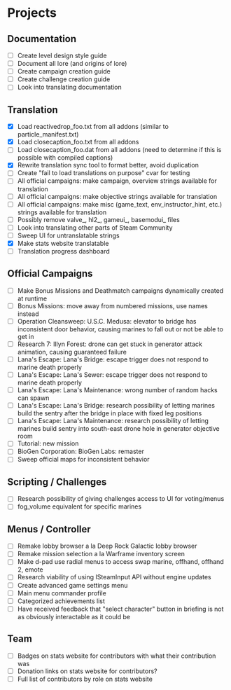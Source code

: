# Projects

## Documentation

- [ ] Create level design style guide
- [ ] Document all lore (and origins of lore)
- [ ] Create campaign creation guide
- [ ] Create challenge creation guide
- [ ] Look into translating documentation

## Translation

- [X] Load reactivedrop_foo.txt from all addons (similar to particle_manifest.txt)
- [X] Load closecaption_foo.txt from all addons
- [ ] Load closecaption_foo.dat from all addons (need to determine if this is possible with compiled captions)
- [X] Rewrite translation sync tool to format better, avoid duplication
- [ ] Create "fail to load translations on purpose" cvar for testing
- [ ] All official campaigns: make campaign, overview strings available for translation
- [ ] All official campaigns: make objective strings available for translation
- [ ] All official campaigns: make misc (game_text, env_instructor_hint, etc.) strings available for translation
- [ ] Possibly remove valve_, hl2_, gameui_, basemodui_ files
- [ ] Look into translating other parts of Steam Community
- [ ] Sweep UI for untranslatable strings
- [X] Make stats website translatable
- [ ] Translation progress dashboard

## Official Campaigns

- [ ] Make Bonus Missions and Deathmatch campaigns dynamically created at runtime
- [ ] Bonus Missions: move away from numbered missions, use names instead
- [ ] Operation Cleansweep: U.S.C. Medusa: elevator to bridge has inconsistent door behavior, causing marines to fall out or not be able to get in
- [ ] Research 7: Illyn Forest: drone can get stuck in generator attack animation, causing guaranteed failure
- [ ] Lana's Escape: Lana's Bridge: escape trigger does not respond to marine death properly
- [ ] Lana's Escape: Lana's Sewer: escape trigger does not respond to marine death properly
- [ ] Lana's Escape: Lana's Maintenance: wrong number of random hacks can spawn
- [ ] Lana's Escape: Lana's Bridge: research possibility of letting marines build the sentry after the bridge in place with fixed leg positions
- [ ] Lana's Escape: Lana's Maintenance: research possibility of letting marines build sentry into south-east drone hole in generator objective room
- [ ] Tutorial: new mission
- [ ] BioGen Corporation: BioGen Labs: remaster
- [ ] Sweep official maps for inconsistent behavior

## Scripting / Challenges

- [ ] Research possibility of giving challenges access to UI for voting/menus
- [ ] fog_volume equivalent for specific marines

## Menus / Controller

- [ ] Remake lobby browser a la Deep Rock Galactic lobby browser
- [ ] Remake mission selection a la Warframe inventory screen
- [ ] Make d-pad use radial menus to access swap marine, offhand, offhand 2, emote
- [ ] Research viability of using ISteamInput API without engine updates
- [ ] Create advanced game settings menu
- [ ] Main menu commander profile
- [ ] Categorized achievements list
- [ ] Have received feedback that "select character" button in briefing is not as obviously interactable as it could be

## Team

- [ ] Badges on stats website for contributors with what their contribution was
- [ ] Donation links on stats website for contributors?
- [ ] Full list of contributors by role on stats website
